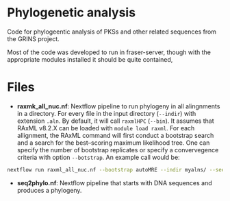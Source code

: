 # Phylogenetic analysis

Code for phylogeentic analysis of PKSs and other related sequences from
the GRINS project.

Most of the code was developed to run in fraser-server, though with the
appropriate modules installed it should be quite contained,

# Files

* **raxmk_all_nuc.nf**: Nextflow pipeline to run phylogeny in all alingnments
in a directory. For every file in the input directory (`--indir`) with
extension `.aln`. By default, it will call `raxmlHPC` (`--bin`). It assumes that
RAxML v8.2.X can be loaded with `module load raxml`. For each allignment,
the RAxML command  will first conduct a bootstrap search and a search for
the best–scoring maximum likelihood tree. One can specify the number of
bootstrap replicates or specify a convervegence criteria with option
`--botstrap`. An example call would be:

```bash
nextflow run raxml_all_nuc.nf --bootstrap autoMRE --indir myalns/ --seed 12345
```

* **seq2phylo.nf**: Nextflow pipeline that starts with DNA sequences and produces
a phylogeny.

